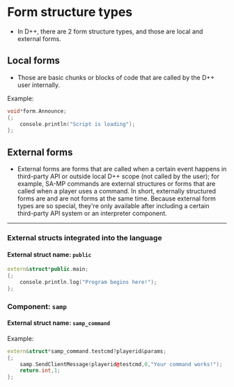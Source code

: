 # Form structure types

- In D++, there are 2 form structure types, and those are local and external forms.

## Local forms

- Those are basic chunks or blocks of code that are called by the D++ user internally.

Example:

```cpp
void*form.Announce;
{;
	console.println("Script is loading");
};
```

## External forms

- External forms are forms that are called when a certain event happens in third-party API or outside local D++ scope (not called by the user); for example, SA-MP commands are external structures or forms that are called when a player uses a command. In short, externally structured forms are and are not forms at the same time. Because external form types are so special, they're only available after including a certain third-party API system or an interpreter component.

-----------------------------------------------------------------

### External structs integrated into the language

#### External struct name: `public`

```cpp
extern&struct*public.main;
{;
	console.println.log("Program begins here!");
};
```

### Component: `samp`

#### External struct name: `samp_command`

Example:

```cpp
extern&struct*samp_command.testcmd?playerid&params;
{;
	samp.SendClientMessage(playerid@testcmd,0,"Your command works!");
	return.int,1;
};
```